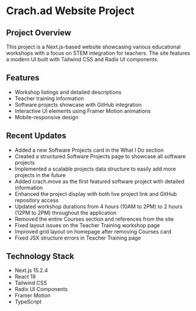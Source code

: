 # Crach.ad Website Project

## Project Overview
This project is a Next.js-based website showcasing various educational workshops with a focus on STEM integration for teachers. The site features a modern UI built with Tailwind CSS and Radix UI components.

## Features
- Workshop listings and detailed descriptions
- Teacher training information
- Software projects showcase with GitHub integration
- Interactive UI elements using Framer Motion animations
- Mobile-responsive design

## Recent Updates
- Added a new Software Projects card in the What I Do section
- Created a structured Software Projects page to showcase all software projects
- Implemented a scalable projects data structure to easily add more projects in the future
- Added crach.move as the first featured software project with detailed information
- Enhanced the project display with both live project link and GitHub repository access
- Updated workshop durations from 4 hours (10AM to 2PM) to 2 hours (12PM to 2PM) throughout the application
- Removed the entire Courses section and references from the site
- Fixed layout issues on the Teacher Training workshop page
- Improved grid layout on homepage after removing Courses card
- Fixed JSX structure errors in Teacher Training page

## Technology Stack
- Next.js 15.2.4
- React 19
- Tailwind CSS
- Radix UI Components
- Framer Motion
- TypeScript
